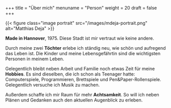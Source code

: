 +++
title = "Über mich"
menuname = "Person"
weight = 20
draft = false
+++

{{< figure class="image portrait" src="/images/mdeja-portrait.png" alt="Matthias Deja" >}}

**Made in Hannover**, 1975.
Diese Stadt ist mir vertraut wie keine andere.

Durch meine zwei **Töchter** erlebe ich ständig neu, wie schön und aufregend das Leben ist.
Die Kinder und meine Lebensgefährtin sind die wichtigsten Personen in meinem Leben.

Gelegentlich bleibt neben Arbeit und Familie noch etwas Zeit für meine **Hobbies**.
Es sind dieselben, die ich schon als Teenager hatte:
Computerspiele, Programmieren, Brettspiele und Pen&Paper-Rollenspiele.
Gelegentlich versuche ich Musik zu machen.

Außerdem schaffe ich mir Raum für mehr **Achtsamkeit**.
So will ich neben Plänen und Gedanken auch den aktuellen Augenblick zu erleben.
